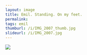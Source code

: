 ```yaml
---
layout: image
title: Emil. Standing. On my feet.
permalink: 
tags: emil
thumburl: /i/IMG_2007_thumb.jpg
slideurl: /i/IMG_2007.jpg
---
```


![]({{site.url}}/i/IMG_2007.jpg)


